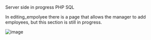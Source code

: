 Server side in progress PHP SQL

In editing_empolyee there is a page that allows the manager to add employees, but this section is still in progress. 

![image](https://user-images.githubusercontent.com/114190309/222271610-d9e64249-fce9-433d-86b0-d45f43886c13.png)

